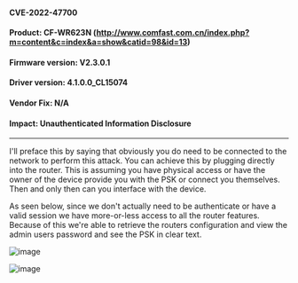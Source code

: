#### CVE-2022-47700
#### Product: CF-WR623N (http://www.comfast.com.cn/index.php?m=content&c=index&a=show&catid=98&id=13)
#### Firmware version: V2.3.0.1 
#### Driver version: 4.1.0.0_CL15074 
#### Vendor Fix: N/A
#### Impact: Unauthenticated Information Disclosure 
------

I'll preface this by saying that obviously you do need to be connected to the network to perform this attack. You can achieve this by plugging directly into the router. This is assuming you have physical access or have the owner of the device provide you with the PSK or connect you themselves. Then and only then can you interface with the device.            

As seen below, since we don't actually need to be authenticate or have a valid session we have more-or-less access to all the router features. Because of this we're able to retrieve the routers configuration and view the admin users password and see the PSK in clear text.           

![image](https://user-images.githubusercontent.com/25066959/207155772-a8282ba1-08ea-4ce6-86d9-6f948d4c205f.png)       
 
![image](https://user-images.githubusercontent.com/25066959/207155814-c773612e-229f-410a-95c4-85ab968bb9c9.png)       
